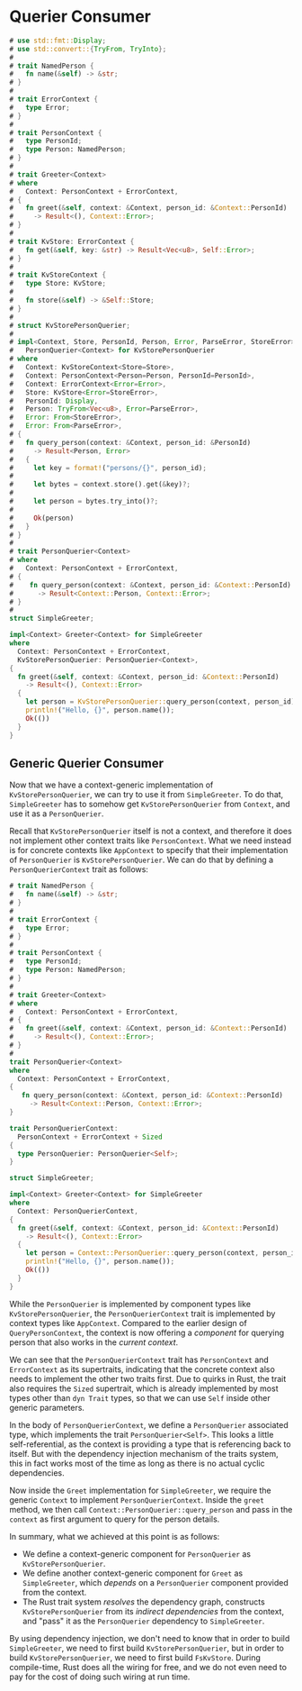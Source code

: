 # Querier Consumer


```rust
# use std::fmt::Display;
# use std::convert::{TryFrom, TryInto};
#
# trait NamedPerson {
#   fn name(&self) -> &str;
# }
#
# trait ErrorContext {
#   type Error;
# }
#
# trait PersonContext {
#   type PersonId;
#   type Person: NamedPerson;
# }
#
# trait Greeter<Context>
# where
#   Context: PersonContext + ErrorContext,
# {
#   fn greet(&self, context: &Context, person_id: &Context::PersonId)
#     -> Result<(), Context::Error>;
# }
#
# trait KvStore: ErrorContext {
#   fn get(&self, key: &str) -> Result<Vec<u8>, Self::Error>;
# }
#
# trait KvStoreContext {
#   type Store: KvStore;
#
#   fn store(&self) -> &Self::Store;
# }
#
# struct KvStorePersonQuerier;
#
# impl<Context, Store, PersonId, Person, Error, ParseError, StoreError>
#   PersonQuerier<Context> for KvStorePersonQuerier
# where
#   Context: KvStoreContext<Store=Store>,
#   Context: PersonContext<Person=Person, PersonId=PersonId>,
#   Context: ErrorContext<Error=Error>,
#   Store: KvStore<Error=StoreError>,
#   PersonId: Display,
#   Person: TryFrom<Vec<u8>, Error=ParseError>,
#   Error: From<StoreError>,
#   Error: From<ParseError>,
# {
#   fn query_person(context: &Context, person_id: &PersonId)
#     -> Result<Person, Error>
#   {
#     let key = format!("persons/{}", person_id);
#
#     let bytes = context.store().get(&key)?;
#
#     let person = bytes.try_into()?;
#
#     Ok(person)
#   }
# }
#
# trait PersonQuerier<Context>
# where
#   Context: PersonContext + ErrorContext,
# {
#    fn query_person(context: &Context, person_id: &Context::PersonId)
#      -> Result<Context::Person, Context::Error>;
# }
#
struct SimpleGreeter;

impl<Context> Greeter<Context> for SimpleGreeter
where
  Context: PersonContext + ErrorContext,
  KvStorePersonQuerier: PersonQuerier<Context>,
{
  fn greet(&self, context: &Context, person_id: &Context::PersonId)
    -> Result<(), Context::Error>
  {
    let person = KvStorePersonQuerier::query_person(context, person_id)?;
    println!("Hello, {}", person.name());
    Ok(())
  }
}
```

## Generic Querier Consumer

Now that we have a context-generic implementation of `KvStorePersonQuerier`,
we can try to use it from `SimpleGreeter`. To do that, `SimpleGreeter` has
to somehow get `KvStorePersonQuerier` from `Context`, and use it as a
`PersonQuerier`.

Recall that `KvStorePersonQuerier` itself is not a context, and therefore
it does not implement other context traits like `PersonContext`. What we
need instead is for concrete contexts like `AppContext` to specify that
their implementation of `PersonQuerier` is `KvStorePersonQuerier`.
We can do that by defining a `PersonQuerierContext` trait as follows:

```rust
# trait NamedPerson {
#   fn name(&self) -> &str;
# }
#
# trait ErrorContext {
#   type Error;
# }
#
# trait PersonContext {
#   type PersonId;
#   type Person: NamedPerson;
# }
#
# trait Greeter<Context>
# where
#   Context: PersonContext + ErrorContext,
# {
#   fn greet(&self, context: &Context, person_id: &Context::PersonId)
#     -> Result<(), Context::Error>;
# }
#
trait PersonQuerier<Context>
where
  Context: PersonContext + ErrorContext,
{
   fn query_person(context: &Context, person_id: &Context::PersonId)
     -> Result<Context::Person, Context::Error>;
}

trait PersonQuerierContext:
  PersonContext + ErrorContext + Sized
{
  type PersonQuerier: PersonQuerier<Self>;
}

struct SimpleGreeter;

impl<Context> Greeter<Context> for SimpleGreeter
where
  Context: PersonQuerierContext,
{
  fn greet(&self, context: &Context, person_id: &Context::PersonId)
    -> Result<(), Context::Error>
  {
    let person = Context::PersonQuerier::query_person(context, person_id)?;
    println!("Hello, {}", person.name());
    Ok(())
  }
}
```

While the `PersonQuerier` is implemented by component types like
`KvStorePersonQuerier`, the `PersonQuerierContext` trait is implemented by
context types like `AppContext`. Compared to the earlier design of
`QueryPersonContext`, the context is now offering a _component_ for
querying person that also works in the _current context_.

We can see that the `PersonQuerierContext` trait has `PersonContext`
and `ErrorContext` as its supertraits, indicating that the concrete context
also needs to implement the other two traits first. Due to quirks in Rust,
the trait also requires the `Sized` supertrait, which is already implemented
by most types other than `dyn Trait` types, so that we can use `Self` inside
other generic parameters.

In the body of `PersonQuerierContext`, we define a `PersonQuerier` associated
type, which implements the trait `PersonQuerier<Self>`. This looks a little
self-referential, as the context is providing a type that is referencing back
to itself. But with the dependency injection mechanism of the traits system,
this in fact works most of the time as long as there is no actual cyclic
dependencies.

Now inside the `Greet` implementation for `SimpleGreeter`, we require the
generic `Context` to implement `PersonQuerierContext`. Inside the `greet`
method, we then call `Context::PersonQuerier::query_person` and pass in
the `context` as first argument to query for the person details.

In summary, what we achieved at this point is as follows:

- We define a context-generic component for `PersonQuerier` as
  `KvStorePersonQuerier`.
- We define another context-generic component for `Greet` as `SimpleGreeter`,
  which _depends_ on a `PersonQuerier` component provided from the context.
- The Rust trait system _resolves_ the dependency graph, constructs
  `KvStorePersonQuerier` from its _indirect dependencies_ from the context,
  and "pass" it as the `PersonQuerier` dependency to `SimpleGreeter`.

By using dependency injection, we don't need to know that in order to build
`SimpleGreeter`, we need to first build `KvStorePersonQuerier`, but in order
to build `KvStorePersonQuerier`, we need to first build `FsKvStore`. During
compile-time, Rust does all the wiring for free, and we do not even need to
pay for the cost of doing such wiring at run time.
